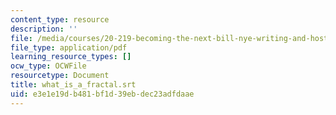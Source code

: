 ```yaml
---
content_type: resource
description: ''
file: /media/courses/20-219-becoming-the-next-bill-nye-writing-and-hosting-the-educational-show-january-iap-2015/e3e1e19db481bf1d39ebdec23adfdaae_what_is_a_fractal.pdf
file_type: application/pdf
learning_resource_types: []
ocw_type: OCWFile
resourcetype: Document
title: what_is_a_fractal.srt
uid: e3e1e19d-b481-bf1d-39eb-dec23adfdaae
---
```

